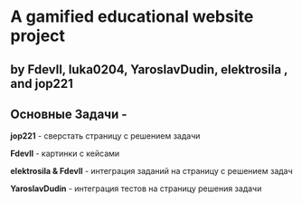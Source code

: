 # A gamified educational website project

## by Fdevll, luka0204, YaroslavDudin, elektrosila , and jop221


## Основные Задачи -
 **jop221** - сверстать страницу с решением задачи

 **Fdevll** - картинки с кейсами

 **elektrosila & Fdevll** - интеграция заданий на страницу с решением задач

 **YaroslavDudin** - интеграция тестов на страницу решения задачи